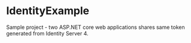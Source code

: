 # IdentityExample
Sample project - two ASP.NET core web applications shares same token generated from Identity Server 4.
